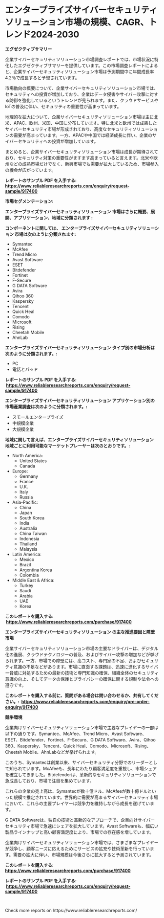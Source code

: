 <p><h1>エンタープライズサイバーセキュリティソリューション市場の規模、CAGR、トレンド2024-2030</h1></p><p><strong>エグゼクティブサマリー</strong></p>
<p><p>企業サイバーセキュリティソリューション市場調査レポートでは、市場状況に特化したエグゼクティブサマリーを提供しています。この市場調査レポートによると、企業サイバーセキュリティソリューション市場は予測期間中に年間成長率4.2％で成長すると予想されています。</p><p>市場動向の概要について、企業サイバーセキュリティソリューション市場では、セキュリティへの投資が増加しており、企業はデータ侵害やサイバー攻撃に対する防御を強化しているというトレンドが見られます。また、クラウドサービスやIoTの普及に伴い、セキュリティの重要性が高まっています。</p><p>地理的な拡大について、企業サイバーセキュリティソリューション市場は主に北米、APAC、欧州、米国、中国に分布しています。特に北米と欧州では成熟したサイバーセキュリティ市場が形成されており、高度なセキュリティソリューションの需要が高まっています。一方、APACや中国では経済成長に伴い、企業のサイバーセキュリティへの投資が増加しています。</p><p>まとめると、企業サイバーセキュリティソリューション市場は成長が期待されており、セキュリティ対策の重要性がますます高まっていると言えます。北米や欧州などの成熟市場だけでなく、新興市場でも需要が拡大しているため、市場参入の機会が広がっています。</p></p>
<p><strong>レポートのサンプル PDF を入手する: <a href="https://www.reliableresearchreports.com/enquiry/request-sample/917400">https://www.reliableresearchreports.com/enquiry/request-sample/917400</a></strong></p>
<p><strong>市場セグメンテーション:</strong></p>
<p><strong> エンタープライズサイバーセキュリティソリューション 市場はさらに概要、展開、アプリケーション、地域に分類されます :</strong></p>
<p><strong>コンポーネントに関しては、 エンタープライズサイバーセキュリティソリューション 市場は次のように分類されます: &nbsp;</strong></p>
<p><ul><li>Symantec</li><li>McAfee</li><li>Trend Micro</li><li>Avast Software</li><li>ESET</li><li>Bitdefender</li><li>Fortinet</li><li>F-Secure</li><li>G DATA Software</li><li>Avira</li><li>Qihoo 360</li><li>Kaspersky</li><li>Tencent</li><li>Quick Heal</li><li>Comodo</li><li>Microsoft</li><li>Rising</li><li>Cheetah Mobile</li><li>AhnLab</li></ul></p>
<p><strong> エンタープライズサイバーセキュリティソリューション タイプ別の市場分析は次のように分類されます。:</strong></p>
<p><ul><li>PC</li><li>電話とパッド</li></ul></p>
<p><strong>レポートのサンプル PDF を入手する: &nbsp;<a href="https://www.reliableresearchreports.com/enquiry/request-sample/917400">https://www.reliableresearchreports.com/enquiry/request-sample/917400</a></strong></p>
<p><strong> エンタープライズサイバーセキュリティソリューション アプリケーション別の市場産業調査は次のように分類されます。:</strong></p>
<p><ul><li>スモールエンタープライズ</li><li>中規模企業</li><li>大規模企業</li></ul></p>
<p><strong>地域に関して言えば、エンタープライズサイバーセキュリティソリューション 地域ごとに利用可能なマーケットプレーヤーは次のとおりです。:</strong></p>
<p><ul>
    <li>
        North America:
        <ul>
            <li>United States</li>
            <li>Canada</li>
        </ul>
    </li>
    <li>
        Europe:
        <ul>
            <li>Germany</li>
            <li>France</li>
            <li>U.K.</li>
            <li>Italy</li>
            <li>Russia</li>
        </ul>
    </li>
    <li>
        Asia-Pacific:
        <ul>
            <li>China</li>
            <li>Japan</li>
            <li>South Korea</li>
            <li>India</li>
            <li>Australia</li>
            <li>China Taiwan</li>
            <li>Indonesia</li>
            <li>Thailand</li>
            <li>Malaysia</li>
        </ul>
    </li>
    <li>
        Latin America:
        <ul>
            <li>Mexico</li>
            <li>Brazil</li>
            <li>Argentina Korea</li>
            <li>Colombia</li>
        </ul>
    </li>
    <li>
        Middle East & Africa:
        <ul>
            <li>Turkey</li>
            <li>Saudi</li>
            <li>Arabia</li>
            <li>UAE</li>
            <li>Korea</li>
        </ul>
    </li>
    </ul></p>
<p><strong>このレポートを購入する: &nbsp;<a href="https://www.reliableresearchreports.com/purchase/917400">https://www.reliableresearchreports.com/purchase/917400</a></strong></p>
<p><strong>エンタープライズサイバーセキュリティソリューション の主な推進要因と障壁 市場</strong></p>
<p><p>企業サイバーセキュリティソリューション市場の主要なドライバーは、デジタル化の進展、クラウドテクノロジーの普及、およびサイバー攻撃の増加などが挙げられます。一方、市場での障壁には、高コスト、専門家の不足、およびセキュリティ意識の不足などがあります。市場に直面する課題は、迅速に進化するサイバー脅威に対処するための最新の技術と専門知識の確保、組織全体のセキュリティ意識の向上、そしてデータの保護とプライバシーの確保に関する規制や法令への遵守です。</p></p>
<p><strong>このレポートを購入する前に、質問がある場合は問い合わせるか、共有してください。:&nbsp; <a href="https://www.reliableresearchreports.com/enquiry/pre-order-enquiry/917400">https://www.reliableresearchreports.com/enquiry/pre-order-enquiry/917400</a></strong></p>
<p><strong>競争環境</strong></p>
<p><p>企業向けサイバーセキュリティソリューション市場で主要なプレイヤーの一部は以下の通りです。Symantec、McAfee、Trend Micro、Avast Software、ESET、Bitdefender、Fortinet、F-Secure、G DATA Software、Avira、Qihoo 360、Kaspersky、Tencent、Quick Heal、Comodo、Microsoft、Rising、Cheetah Mobile、AhnLabなどが挙げられます。</p><p>このうち、Symantecは創業以来、サイバーセキュリティ分野でのリーダーとして知られています。McAfeeも、長年にわたり顧客満足度を重視し、市場シェアを確立してきました。Bitdefenderは、革新的なセキュリティソリューションで急成長しており、市場で注目を集めています。</p><p>これらの企業の売上高は、Symantecが数十億ドル、McAfeeが数十億ドルといった規模で推定されています。世界的に需要が高まるサイバーセキュリティ市場において、これらの主要プレイヤーは競争力を維持しながら成長を遂げています。</p><p>G DATA Softwareは、独自の技術と革新的なアプローチで、企業向けサイバーセキュリティ市場で急速にシェアを拡大しています。Avast Softwareも、幅広い製品ラインナップと高い顧客満足度により、市場での存在感を増しています。</p><p>企業向けサイバーセキュリティソリューション市場では、さまざまなプレイヤーが競争し、顧客ニーズに応えるためにサービスの拡充や技術革新を行っています。需要の拡大に伴い、市場規模は今後さらに拡大すると予測されています。</p></p>
<p><strong>このレポートを購入する: &nbsp; <a href="https://www.reliableresearchreports.com/purchase/917400">https://www.reliableresearchreports.com/purchase/917400</a></strong></p>
<p><strong>レポートのサンプル PDF を入手する: &nbsp;<a href="https://www.reliableresearchreports.com/enquiry/request-sample/917400">https://www.reliableresearchreports.com/enquiry/request-sample/917400</a></strong><strong></strong></p>
<p>&nbsp;</p>
<p>Check more reports on https://www.reliableresearchreports.com/</p>